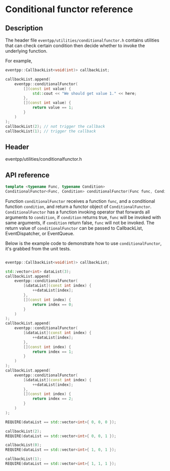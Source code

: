 # Conditional functor reference

## Description

The header file `eventpp/utilities/conditionalfunctor.h` contains utilities that can check certain condition then decide whether to invoke the underlying function.  

For example,  

```c++
eventpp::CallbackList<void(int)> callbackList;

callbackList.append(
	eventpp::conditionalFunctor(
		[](const int value) {
			std::cout << "We should get value 1." << here;
		},
		[](const int value) {
			return value == 1;
		}
	)
);
callbackList(2); // not trigger the callback
callbackList(1); // trigger the callback
```

## Header

eventpp/utilities/conditionalfunctor.h

## API reference

```c++
template <typename Func, typename Condition>
ConditionalFunctor<Func, Condition> conditionalFunctor(Func func, Condition condition);
```

Function `conditionalFunctor` receives a function `func`, and a conditional function `condition`, and return a functor object of `ConditionalFunctor`. `ConditionalFunctor` has a function invoking operator that forwards all arguments to `condition`, if `condition` returns true, `func` will be invoked with same arguments, if `condition` return false, `func` will not be invoked. The return value of `conditionalFunctor` can be passed to CallbackList, EventDispatcher, or EventQueue.  

Below is the example code to demonstrate how to use `conditionalFunctor`, it's grabbed from the unit tests.  

```c++

eventpp::CallbackList<void(int)> callbackList;

std::vector<int> dataList(3);
callbackList.append(
	eventpp::conditionalFunctor(
		[&dataList](const int index) {
			++dataList[index];
		},
		[](const int index) {
			return index == 0;
		}
	)
);
callbackList.append(
	eventpp::conditionalFunctor(
		[&dataList](const int index) {
			++dataList[index];
		},
		[](const int index) {
			return index == 1;
		}
	)
);
callbackList.append(
	eventpp::conditionalFunctor(
		[&dataList](const int index) {
			++dataList[index];
		},
		[](const int index) {
			return index == 2;
		}
	)
);

REQUIRE(dataList == std::vector<int>{ 0, 0, 0 });

callbackList(2);
REQUIRE(dataList == std::vector<int>{ 0, 0, 1 });

callbackList(0);
REQUIRE(dataList == std::vector<int>{ 1, 0, 1 });

callbackList(1);
REQUIRE(dataList == std::vector<int>{ 1, 1, 1 });

```
